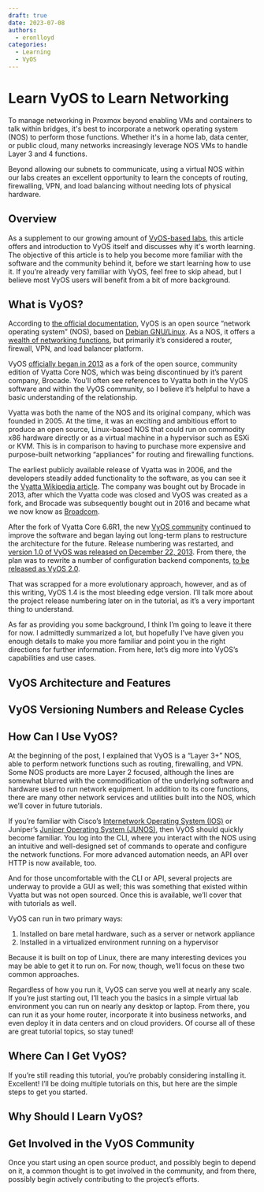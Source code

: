 ```yaml
---
draft: true 
date: 2023-07-08
authors:
  - eronlloyd
categories:
  - Learning
  - VyOS
---
```


# Learn VyOS to Learn Networking

To manage networking in Proxmox beyond enabling VMs and containers to talk within
bridges, it's best to incorporate a network operating system (NOS) to perform
those functions. Whether it's in a home lab, data center, or public cloud, many
networks increasingly leverage NOS VMs to handle Layer 3 and 4 functions.

Beyond allowing our subnets to communicate, using a virtual NOS within our labs
creates an excellent opportunity to learn the concepts of routing, firewalling,
VPN, and load balancing without needing lots of physical hardware.

## Overview

As a supplement to our growing amount of [VyOS-based labs](/tags/#vyos), this
article offers and introduction to VyOS itself and discusses why it's worth
learning. The objective of this article is to help you become more familiar with
the software and the community behind it, before we start learning how to use it.
If you’re already very familiar with VyOS, feel free to skip ahead, but I believe
most VyOS users will benefit from a bit of more background.

<!-- more -->

## What is VyOS?

According to [the official documentation](https://docs.vyos.io/en/latest/introducing/about.html),
VyOS is an open source “network operating system” (NOS), based on
[Debian GNU/Linux](https://www.debian.org/). As a NOS, it offers a
[wealth of networking functions](https://vyos.io/products/#vyos-router), but
primarily it’s considered a router, firewall, VPN, and load balancer platform.

VyOS [officially began in 2013](https://blog.vyos.io/index.php/2013/10/13/complete-source-code-fork)
as a fork of the open source, community edition of Vyatta Core NOS, which was
being discontinued by it’s parent company, Brocade. You’ll often see references to
Vyatta both in the VyOS software and within the VyOS community, so I believe it’s
helpful to have a basic understanding of the relationship.

Vyatta was both the name of the NOS and its original company, which was founded in
2005. At the time, it was an exciting and ambitious effort to produce an open
source, Linux-based NOS that could run on commodity x86 hardware directly or as a
virtual machine in a hypervisor such as ESXi or KVM. This is in comparison to
having to purchase more expensive and purpose-built networking “appliances” for
routing and firewalling functions.

The earliest publicly available release of Vyatta was in 2006, and the developers
steadily added functionality to the software, as you can see it the [Vyatta Wikipedia article](https://en.wikipedia.org/wiki/Vyatta).
The company was bought out by Brocade in 2013, after which the Vyatta code was
closed and VyOS was created as a fork, and Brocade was subsequently bought out in
2016 and became what we now know as [Broadcom](https://www.broadcom.com/).

After the fork of Vyatta Core 6.6R1, the new [VyOS community](https://vyos.org/)
continued to improve the software and began laying out long-term plans to
restructure the architecture for the future. Release numbering was restarted, and
[version 1.0 of VyOS was released on December 22, 2013](https://blog.vyos.io/index.php/2013/12/22/100-release).
From there, the plan was to rewrite a number of configuration backend components, [to be released as VyOS 2.0](https://blog.vyos.io/vyos-2-dot-0-development-digest-number-1).

That was scrapped for a more evolutionary approach, however, and as of this
writing, VyOS 1.4 is the most bleeding edge version. I’ll talk more about the
project release numbering later on in the tutorial, as it’s a very important thing
to understand.

As far as providing you some background, I think I’m going to leave it there for
now. I admittedly summarized a lot, but hopefully I’ve have given you enough
details to make you more familiar and point you in the right directions for
further information. From here, let’s dig more into VyOS’s capabilities and use
cases.

## VyOS Architecture and Features

## VyOS Versioning Numbers and Release Cycles

## How Can I Use VyOS?

At the beginning of the post, I explained that VyOS is a “Layer 3+” NOS, able to
perform network functions such as routing, firewalling, and VPN. Some NOS products
are more Layer 2 focused, although the lines are somewhat blurred with the
commodification of the underlying software and hardware used to run network
equipment. In addition to its core functions, there are many other network
services and utilities built into the NOS, which we’ll cover in future tutorials.

If you’re familiar with Cisco’s [Internetwork Operating System (IOS)](https://www.cisco.com/c/en/us/products/ios-nx-os-software/index.html) or Juniper’s [Juniper Operating System (JUNOS)](https://www.juniper.net/us/en/products-services/nos/junos/), then VyOS should quickly become familiar. You log into the CLI, where you interact with the NOS using an intuitive and well-designed set of commands to operate and configure the network functions. For more advanced automation needs, an API over HTTP is now available, too.

And for those uncomfortable with the CLI or API, several projects are underway to provide a GUI as well; this was something that existed within Vyatta but was not open sourced. Once this is available, we’ll cover that with tutorials as well.

VyOS can run in two primary ways:

1. Installed on bare metal hardware, such as a server or network appliance
2. Installed in a virtualized environment running on a hypervisor

Because it is built on top of Linux, there are many interesting devices you may be able to get it to run on. For now, though, we’ll focus on these two common approaches.

Regardless of how you run it, VyOS can serve you well at nearly any scale. If you’re just starting out, I’ll teach you the basics in a simple virtual lab environment you can run on nearly any desktop or laptop. From there, you can run it as your home router, incorporate it into business networks, and even deploy it in data centers and on cloud providers. Of course all of these are great tutorial topics, so stay tuned!

## Where Can I Get VyOS?

If you’re still reading this tutorial, you’re probably considering installing it. Excellent! I’ll be doing multiple tutorials on this, but here are the simple steps to get you started.

## Why Should I Learn VyOS?

## Get Involved in the VyOS Community

Once you start using an open source product, and possibly begin to depend on it, a common thought is to get involved in the community, and from there, possibly begin actively contributing to the project’s efforts.